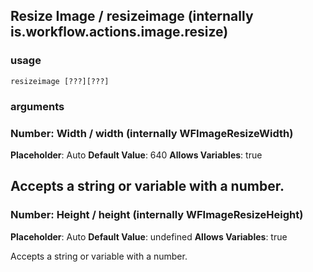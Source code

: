 
## Resize Image / resizeimage (internally is.workflow.actions.image.resize)

### usage
`resizeimage [???][???]`

### arguments
### Number: Width / width (internally WFImageResizeWidth)
**Placeholder**: Auto
**Default Value**: 640
**Allows Variables**: true


Accepts a string 
or variable
with a number.
---
### Number: Height / height (internally WFImageResizeHeight)
**Placeholder**: Auto
**Default Value**: undefined
**Allows Variables**: true


Accepts a string 
or variable
with a number.
